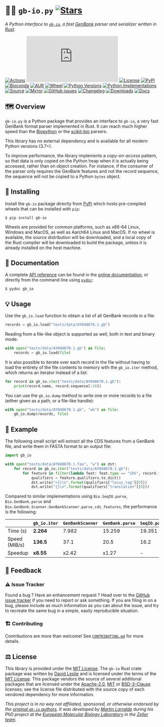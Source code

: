 # 🧬🏦 `gb-io.py` [![Stars](https://img.shields.io/github/stars/althonos/gb-io.py.svg?style=social&maxAge=3600&label=Star)](https://github.com/althonos/gb-io.py/stargazers)

*A Python interface to [`gb-io`], a fast [GenBank] parser and serializer written in [Rust].*

[`gb-io`]: https://crates.io/crates/gb-io
[GenBank]: https://www.ncbi.nlm.nih.gov/genbank/
[Rust]: https://www.rust-lang.org/

[![Actions](https://img.shields.io/github/actions/workflow/status/althonos/gb-io.py/test.yml?branch=main&logo=github&style=flat-square&maxAge=300)](https://github.com/althonos/gb-io.py/actions)
[![Coverage](https://img.shields.io/codecov/c/gh/althonos/gb-io.py?style=flat-square&maxAge=3600)](https://codecov.io/gh/althonos/gb-io.py/)
[![License](https://img.shields.io/badge/license-MIT-blue.svg?style=flat-square&maxAge=2678400)](https://choosealicense.com/licenses/mit/)
[![PyPI](https://img.shields.io/pypi/v/gb-io.svg?style=flat-square&maxAge=3600)](https://pypi.org/project/gb-io)
[![Bioconda](https://img.shields.io/conda/vn/bioconda/gb-io?style=flat-square&maxAge=3600)](https://anaconda.org/bioconda/gb-io)
[![AUR](https://img.shields.io/aur/version/python-gb-io?logo=archlinux&style=flat-square&maxAge=3600)](https://aur.archlinux.org/packages/python-gb-io)
[![Wheel](https://img.shields.io/pypi/wheel/gb-io.svg?style=flat-square&maxAge=3600)](https://pypi.org/project/gb-io/#files)
[![Python Versions](https://img.shields.io/pypi/pyversions/gb-io.svg?style=flat-square&maxAge=3600)](https://pypi.org/project/gb-io/#files)
[![Python Implementations](https://img.shields.io/pypi/implementation/gb-io?style=flat-square&maxAge=3600&label=impl)](https://pypi.org/project/gb-io/#files)
[![Source](https://img.shields.io/badge/source-GitHub-303030.svg?maxAge=2678400&style=flat-square)](https://github.com/althonos/gb-io.py/)
[![Mirror](https://img.shields.io/badge/mirror-EMBL-009f4d?style=flat-square&maxAge=2678400)](https://git.embl.de/larralde/gb-io.py/)
[![GitHub issues](https://img.shields.io/github/issues/althonos/gb-io.py.svg?style=flat-square&maxAge=600)](https://github.com/althonos/gb-io.py/issues)
[![Changelog](https://img.shields.io/badge/keep%20a-changelog-8A0707.svg?maxAge=2678400&style=flat-square)](https://github.com/althonos/gb-io.py/blob/master/CHANGELOG.md)
[![Downloads](https://img.shields.io/pypi/dm/gb-io?style=flat-square&color=303f9f&maxAge=86400&label=downloads)](https://pepy.tech/project/gb-io)
[![Docs](https://img.shields.io/readthedocs/gb-io/latest?style=flat-square&maxAge=600)](https://gb-io.readthedocs.io)

## 🗺️ Overview

`gb-io.py` is a Python package that provides an interface to `gb-io`, a very
fast GenBank format parser implemented in Rust. It can reach much higher
speed than the [Biopython](http://biopython.org/) or
the [scikit-bio](http://scikit-bio.org/) parsers.

This library has no external dependency and is available for all modern Python
versions (3.7+).

To improve performance, the library implements a *copy-on-access* pattern, 
so that data is only copied on the Python heap when it is actually being 
accessed, rather than on object creation. For instance, if the consumer
of the parser only requires the GenBank features and not the record sequence,
the sequence will not be copied to a Python `bytes` object.

## 🔧 Installing

Install the `gb-io` package directly from [PyPi](https://pypi.org/project/gb-io)
which hosts pre-compiled wheels that can be installed with `pip`:
```console
$ pip install gb-io
```

Wheels are provided for common platforms, such as x86-64 Linux, Windows and 
MacOS, as well as Aarch64 Linux and MacOS.  If no wheel is available, the source 
distribution will be downloaded, and a local copy of the Rust compiler will be 
downloaded to build the package, unless it is already installed on the host machine.

## 📖 Documentation

A complete [API reference](https://gb-io.readthedocs.io/en/stable/api.html)
can be found in the [online documentation](https://gb-io.readthedocs.io/),
or directly from the command line using
[`pydoc`](https://docs.python.org/3/library/pydoc.html):
```console
$ pydoc gb_io
```

## 💡 Usage

Use the `gb_io.load` function to obtain a list of all GenBank records in a file:
```python
records = gb_io.load("tests/data/AY048670.1.gb")
```

Reading from a file-like object is supported as well, both in text and
binary mode:
```python
with open("tests/data/AY048670.1.gb") as file:
    records = gb_io.load(file)
```

It is also possible to iterate over each record in the file without having
to load the entirety of the file contents to memory with the `gb_io.iter`
method, which returns an iterator instead of a list:
```python
for record in gb_io.iter("tests/data/AY048670.1.gb"):
    print(record.name, record.sequence[:10])
```

You can use the `gb_io.dump` method to write one or more records to a file
(either given as a path, or a file-like handle):
```python
with open("tests/data/AY048670.1.gb", "wb") as file:
    gb_io.dump(records, file)
```

## 📝 Example

The following small script will extract all the CDS features from a GenBank
file, and write them in FASTA format to an output file:
```python
import gb_io

with open("tests/data/AY048670.1.faa", "w") as dst:
    for record in gb_io.iter("tests/data/AY048670.1.gb"):
        for feature in filter(lambda feat: feat.type == "CDS", record.features):
            qualifiers = feature.qualifiers.to_dict()
            dst.write(">{}\n".format(qualifiers["locus_tag"][0]))
            dst.write("{}\n".format(qualifiers["translation"][0]))
```

Compared to similar implementations using `Bio.SeqIO.parse`, `Bio.GenBank.parse`
and `Bio.GenBank.Scanner.GenBankScanner.parse_cds_features`, the performance is
the following:

|               | `gb_io.iter`  | `GenBankScanner` | `GenBank.parse` | `SeqIO.parse` |
| ------------- | ------------- | ---------------- | --------------- | ------------- |
| Time (s)      | **2.264**     | 7.982            | 15.259          | 19.351        |
| Speed (MiB/s) | **136.5**     | 37.1             | 20.5            | 16.2          |
| Speedup       | **x8.55**     | x2.42            | x1.27           | -             |



## 💭 Feedback

### ⚠️ Issue Tracker

Found a bug ? Have an enhancement request ? Head over to the [GitHub issue
tracker](https://github.com/althonos/gb-io.py/issues) if you need to report
or ask something. If you are filing in on a bug, please include as much
information as you can about the issue, and try to recreate the same bug
in a simple, easily reproducible situation.

### 🏗️ Contributing

Contributions are more than welcome! See
[`CONTRIBUTING.md`](https://github.com/althonos/gb-io.py/blob/main/CONTRIBUTING.md)
for more details.

## ⚖️ License

This library is provided under the [MIT License](https://choosealicense.com/licenses/mit/).
The `gb-io` Rust crate package was written by [David Leslie](https://github.com/dlesl)
and is licensed under the terms of the [MIT License](https://choosealicense.com/licenses/mit/).
This package vendors the source of several additional packages that are
licensed under the [Apache-2.0](https://choosealicense.com/licenses/apache-2.0/),
[MIT](https://choosealicense.com/licenses/mit/) or
[BSD-3-Clause](https://choosealicense.com/licenses/bsd-3-clause/) licenses;
see the license file distributed with the source copy of each vendored
dependency for more information.

*This project is in no way not affiliated, sponsored, or otherwise endorsed
by the [original `gb-io` authors](https://github.com/dlesl). It was developed
by [Martin Larralde](https://github.com/althonos/) during his PhD project
at the [European Molecular Biology Laboratory](https://www.embl.de/) in
the [Zeller team](https://github.com/zellerlab).*
